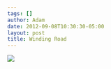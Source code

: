 ```yaml
---
tags: []
author: Adam
date: 2012-09-08T10:30:30-05:00
layout: post
title: Winding Road
---
```


![](/media/ma1huvhqpI1qga9s2o1_1280.jpg)
